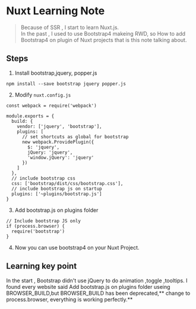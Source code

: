 # Nuxt Learning Note

> Because of SSR , I start to learn Nuxt.js.  
In the past , I used to use Bootstrap4 makeing RWD, so How to add Bootstrap4 on plugin of Nuxt projects that is this note talking about.


## Steps
1. Install bootstrap,jquery, popper.js   
```
npm install --save bootstrap jquery popper.js
```
2. Modify `nuxt.config.js`
```
const webpack = require('webpack')

module.exports = {
  build: {
    vendor: ['jquery', 'bootstrap'],
    plugins: [
      // set shortcuts as global for bootstrap
      new webpack.ProvidePlugin({
        $: 'jquery',
        jQuery: 'jquery',
        'window.jQuery': 'jquery'
      })
    ]
  },
  // include bootstrap css
  css: ['bootstrap/dist/css/bootstrap.css'],
  // include bootstrap js on startup
  plugins: ['~plugins/bootstrap.js']
}
```
3. Add bootstrap.js on plugins folder
```
// Include bootstrap JS only 
if (process.browser) {
  require('bootstrap')
}
```
4. Now you can use bootstrap4 on your Nuxt Project.
## Learning key point
In the start , Bootstrap didn't use jQuery to do animation ,toggle ,tooltips.
I found every website said Add bootstrap.js on plugins folder useing BROWSER_BUILD,but BROWSER_BUILD has been deprecated,** change to process.browser, everything is working perfectly.**


